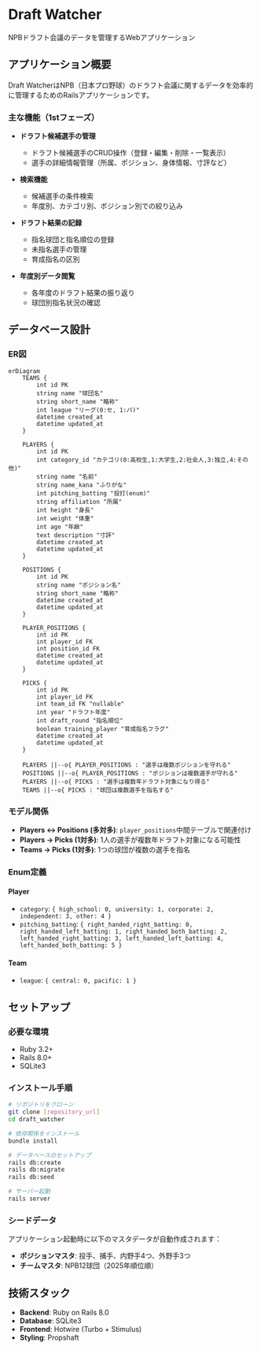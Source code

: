 # Draft Watcher

NPBドラフト会議のデータを管理するWebアプリケーション

## アプリケーション概要

Draft WatcherはNPB（日本プロ野球）のドラフト会議に関するデータを効率的に管理するためのRailsアプリケーションです。

### 主な機能（1stフェーズ）

- **ドラフト候補選手の管理**
  - ドラフト候補選手のCRUD操作（登録・編集・削除・一覧表示）
  - 選手の詳細情報管理（所属、ポジション、身体情報、寸評など）

- **検索機能**
  - 候補選手の条件検索
  - 年度別、カテゴリ別、ポジション別での絞り込み

- **ドラフト結果の記録**
  - 指名球団と指名順位の登録
  - 未指名選手の管理
  - 育成指名の区別

- **年度別データ閲覧**
  - 各年度のドラフト結果の振り返り
  - 球団別指名状況の確認

## データベース設計

### ER図

```mermaid
erDiagram
    TEAMS {
        int id PK
        string name "球団名"
        string short_name "略称"
        int league "リーグ(0:セ, 1:パ)"
        datetime created_at
        datetime updated_at
    }

    PLAYERS {
        int id PK
        int category_id "カテゴリ(0:高校生,1:大学生,2:社会人,3:独立,4:その他)"
        string name "名前"
        string name_kana "ふりがな"
        int pitching_batting "投打(enum)"
        string affiliation "所属"
        int height "身長"
        int weight "体重"
        int age "年齢"
        text description "寸評"
        datetime created_at
        datetime updated_at
    }

    POSITIONS {
        int id PK
        string name "ポジション名"
        string short_name "略称"
        datetime created_at
        datetime updated_at
    }

    PLAYER_POSITIONS {
        int id PK
        int player_id FK
        int position_id FK
        datetime created_at
        datetime updated_at
    }

    PICKS {
        int id PK
        int player_id FK
        int team_id FK "nullable"
        int year "ドラフト年度"
        int draft_round "指名順位"
        boolean training_player "育成指名フラグ"
        datetime created_at
        datetime updated_at
    }

    PLAYERS ||--o{ PLAYER_POSITIONS : "選手は複数ポジションを守れる"
    POSITIONS ||--o{ PLAYER_POSITIONS : "ポジションは複数選手が守れる"
    PLAYERS ||--o{ PICKS : "選手は複数年ドラフト対象になり得る"
    TEAMS ||--o{ PICKS : "球団は複数選手を指名する"
```

### モデル関係

- **Players ↔ Positions (多対多)**: `player_positions`中間テーブルで関連付け
- **Players → Picks (1対多)**: 1人の選手が複数年ドラフト対象になる可能性
- **Teams → Picks (1対多)**: 1つの球団が複数の選手を指名

### Enum定義

#### Player
- `category`: `{ high_school: 0, university: 1, corporate: 2, independent: 3, other: 4 }`
- `pitching_batting`: `{ right_handed_right_batting: 0, right_handed_left_batting: 1, right_handed_both_batting: 2, left_handed_right_batting: 3, left_handed_left_batting: 4, left_handed_both_batting: 5 }`

#### Team
- `league`: `{ central: 0, pacific: 1 }`

## セットアップ

### 必要な環境

- Ruby 3.2+
- Rails 8.0+
- SQLite3

### インストール手順

```bash
# リポジトリをクローン
git clone [repository_url]
cd draft_watcher

# 依存関係をインストール
bundle install

# データベースのセットアップ
rails db:create
rails db:migrate
rails db:seed

# サーバー起動
rails server
```

### シードデータ

アプリケーション起動時に以下のマスタデータが自動作成されます：

- **ポジションマスタ**: 投手、捕手、内野手4つ、外野手3つ
- **チームマスタ**: NPB12球団（2025年順位順）

## 技術スタック

- **Backend**: Ruby on Rails 8.0
- **Database**: SQLite3
- **Frontend**: Hotwire (Turbo + Stimulus)
- **Styling**: Propshaft

